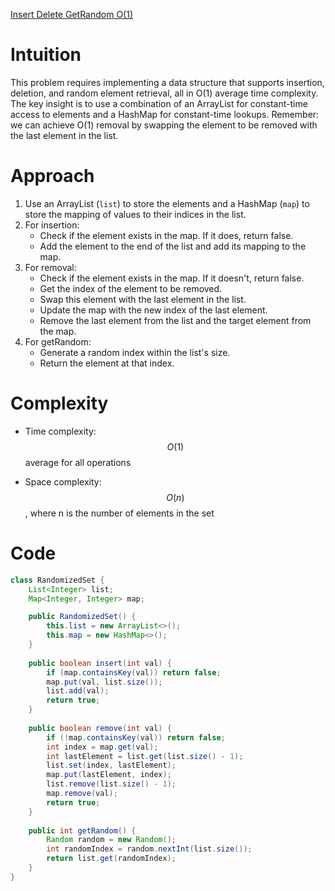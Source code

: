 [Insert Delete GetRandom O(1)](https://leetcode.com/problems/insert-delete-getrandom-o1/description/?envType=study-plan-v2&envId=top-interview-150)


# Intuition
This problem requires implementing a data structure that supports insertion, deletion, and random element retrieval, all in O(1) average time complexity. The key insight is to use a combination of an ArrayList for constant-time access to elements and a HashMap for constant-time lookups. Remember: we can achieve O(1) removal by swapping the element to be removed with the last element in the list.

# Approach
1. Use an ArrayList (`list`) to store the elements and a HashMap (`map`) to store the mapping of values to their indices in the list.
2. For insertion:
   - Check if the element exists in the map. If it does, return false.
   - Add the element to the end of the list and add its mapping to the map.
3. For removal:
   - Check if the element exists in the map. If it doesn't, return false.
   - Get the index of the element to be removed.
   - Swap this element with the last element in the list.
   - Update the map with the new index of the last element.
   - Remove the last element from the list and the target element from the map.
4. For getRandom:
   - Generate a random index within the list's size.
   - Return the element at that index.

# Complexity
- Time complexity: $$O(1)$$ average for all operations
<!-- Add your time complexity here, e.g. $$O(n)$$ -->
* Space complexity: $$O(n)$$, where n is the number of elements in the set
<!-- Add your space complexity here, e.g. $$O(n)$$ -->

# Code
```java
class RandomizedSet {
    List<Integer> list;
    Map<Integer, Integer> map;

    public RandomizedSet() {
        this.list = new ArrayList<>();
        this.map = new HashMap<>();
    }
    
    public boolean insert(int val) {
        if (map.containsKey(val)) return false;
        map.put(val, list.size());
        list.add(val);
        return true;
    }
    
    public boolean remove(int val) {
        if (!map.containsKey(val)) return false;
        int index = map.get(val);
        int lastElement = list.get(list.size() - 1);
        list.set(index, lastElement);
        map.put(lastElement, index);
        list.remove(list.size() - 1);
        map.remove(val);
        return true;
    }
    
    public int getRandom() {
        Random random = new Random();
        int randomIndex = random.nextInt(list.size());
        return list.get(randomIndex);
    }
}
```